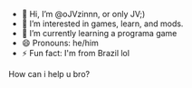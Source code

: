 - 👋 Hi, I’m @oJVzinnn, or only JV;)
- 👀 I’m interested in games, learn, and mods.
- 🌱 I’m currently learning a programa game
- 😄 Pronouns: he/him
- ⚡ Fun fact: I'm from Brazil lol

How can i help u bro?
